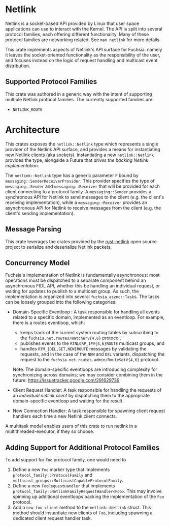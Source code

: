 # Netlink

Netlink is a socket-based API provided by Linux that user space applications can
use to interact with the Kernel. The API is split into several protocol
families, each offering different functionality. Many of these protocol families
are networking related. See `man netlink` for more details.

This crate implements aspects of Netlink's API surface for Fuchsia: namely it
leaves the socket-oriented functionality as the responsibility of the user, and
focuses instead on the logic of request handling and multicast event
distribution.

## Supported Protocol Families

This crate was authored in a generic way with the intent of supporting multiple
Netlink protocol families. The currently supported families are:
  * `NETLINK_ROUTE`

# Architecture

This crates exposes the `netlink::Netlink` type which represents a single
provider of the Netlink API surface, and provides a means for instantiating new
Netlink clients (aka sockets). Instantiating a new `netlink::Netlink` provides
the type, alongside a Future that *drives the backing Netlink implementation*.

The `netlink::Netlink` type has a generic parameter `P` bound by
`messaging::SenderReceiverProvider`. This provider specifies the type of
`messaging::Sender` and `messaging::Receiver` that will be provided for each
client connecting to a protocol family. A `messaging::Sender` provides a
synchronous API for Netlink to send messages to the client (e.g. the client's
receiving implementation), while a `messaging::Receiver` provides an
asynchronous API for Netlink to receive messages from the client (e.g. the
client's sending implementation).

## Message Parsing

This crate leverages the crates provided by the
[rust-netlink](https://github.com/rust-netlink) open source project to serialize
and deserialize Netlink packets.

## Concurrency Model

Fuchsia's implementation of Netlink is fundamentally asynchronous: most
operations must be dispatched to a separate component behind an asynchronous
FIDL API, whether this be handling an individual request, or waiting for updates
to publish to a multicast group. As such, the implementation is organized into
several `fuchsia_async::Task`s. The tasks can be loosely grouped into the
following categories:
  * Domain-Specific Eventloop : A task responsible for handling all events
    related to a specific domain, implemented as an eventloop. For example,
    there is a routes eventloop, which:
    * keeps track of the current system routing tables by subscribing to the
    `fuchsia.net.routes/WatcherV{4,6}` protocol,
    * publishes events to the `RTNLGRP_IPV{4,6}ROUTE` multicast groups, and
    * handles `RTM_{DEL,GET,NEW}ROUTE` messages by validating the requests, and
    in the case of the `NEW` and `DEL` variants, dispatching the request to the
    `fuchsia.net.routes.admin/RouteSetV{4,6}` protocol.

    Note: The domain-specific eventloops are introducing complexity for
    synchronizing across domains; we may consider combining them in the future:
    https://issuetracker.google.com/291629739

  * Client Request Handler: A task responsible for handling the requests of an
    *individual netlink client* by dispatching them to the appropriate
    domain-specific eventloop and waiting for the result.
  * New Connection Handler: A task responsible for spawning client request
    handlers each time a new Netlink client connects.

A multitask model enables users of this crate to run netlink in a
multithreaded-executor, if they so choose.

## Adding Support for Additional Protocol Families

To add support for `Foo` protocol family, one would need to
1. Define a new `Foo` marker type that implements
    `protocol_family::ProtocolFamily` and
    `multicast_groups::MulticastCapableProtocolFamily`.
2. Define a new `FooRequestHandler` that implements
    `protocol_family::NetlinkFamilyRequestHandler<Foo>`. This may involve
    spinning up additional eventloops backing the implementation of the `Foo`
    protocol.
3. Add a `new_foo_client` method to the `netlink::Netlink` struct. This method
   should instantiate new clients of `Foo`, including spawning a dedicated client request
   handler task.
